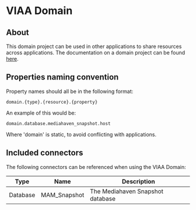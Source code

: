 # VIAA Domain
## About
This domain project can be used in other applications to share resources across applications. The documentation on a domain project can be found [here](https://docs.mulesoft.com/mule-user-guide/v/3.7/shared-resources).

## Properties naming convention
Property names should all be in the following format:

`domain.{type}.{resource}.{property}`

An example of this would be:

`domain.database.mediahaven_snapshot.host`

Where 'domain' is static, to avoid conflicting with applications.

## Included connectors
The following connectors can be referenced when using the VIAA Domain:

| Type | Name | Description |
| - | - | - |
| Database | MAM_Snapshot | The Mediahaven Snapshot database | 
